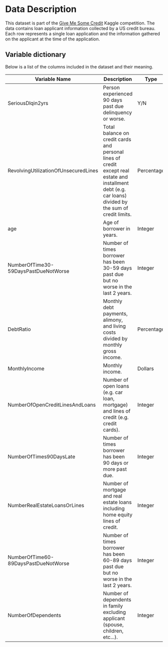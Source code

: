 # Data Description

This dataset is part of the [Give Me Some Credit](https://www.kaggle.com/c/GiveMeSomeCredit/overview) Kaggle competition. The data contains loan applicant information collected by a US credit bureau. 
Each row represents a single loan application and the information gathered on the applicant at the time of the application. 

## Variable dictionary

Below is a list of the columns included in the dataset and their meaning.

| Variable Name | Description | Type |
|---------------|-------------|------|
| SeriousDlqin2yrs | Person experienced 90 days past due delinquency or worse. | Y/N |
| RevolvingUtilizationOfUnsecuredLines | Total balance on credit cards and personal lines of credit except real estate and installment debt (e.g. car loans) divided by the sum of credit limits. | Percentage |
| age | Age of borrower in years. | Integer |
| NumberOfTime30-59DaysPastDueNotWorse | Number of times borrower has been 30-59 days past due but no worse in the last 2 years. | Integer |
| DebtRatio | Monthly debt payments, alimony, and living costs divided by monthly gross income. | Percentage |
| MonthlyIncome | Monthly income. | Dollars |
| NumberOfOpenCreditLinesAndLoans | Number of open loans (e.g. car loan, mortgage) and lines of credit (e.g. credit cards). | Integer |
| NumberOfTimes90DaysLate | Number of times borrower has been 90 days or more past due. | Integer |
| NumberRealEstateLoansOrLines | Number of mortgage and real estate loans including home equity lines of credit. | Integer |
| NumberOfTime60-89DaysPastDueNotWorse | Number of times borrower has been 60-89 days past due but no worse in the last 2 years. | Integer |
| NumberOfDependents | Number of dependents in family excluding applicant (spouse, children, etc...). | Integer |

